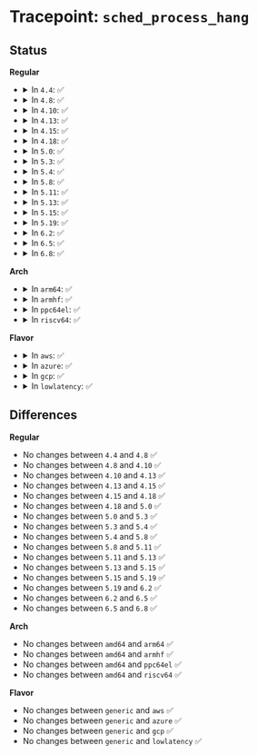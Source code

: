 # Tracepoint: <code>sched_process_hang</code>

## Status
<b>Regular</b>
<ul>
<li>
<details>
<summary>In <code>4.4</code>: ✅</summary>

Event:

```c
struct trace_event_raw_sched_process_hang {
    struct trace_entry ent;
    char comm[16];
    pid_t pid;
    char __data[0];
};
```
Function:

```c
void trace_event_raw_event_sched_process_hang(void *__data, struct task_struct *tsk);
```
</details>
</li>
<li>
<details>
<summary>In <code>4.8</code>: ✅</summary>

Event:

```c
struct trace_event_raw_sched_process_hang {
    struct trace_entry ent;
    char comm[16];
    pid_t pid;
    char __data[0];
};
```
Function:

```c
void trace_event_raw_event_sched_process_hang(void *__data, struct task_struct *tsk);
```
</details>
</li>
<li>
<details>
<summary>In <code>4.10</code>: ✅</summary>

Event:

```c
struct trace_event_raw_sched_process_hang {
    struct trace_entry ent;
    char comm[16];
    pid_t pid;
    char __data[0];
};
```
Function:

```c
void trace_event_raw_event_sched_process_hang(void *__data, struct task_struct *tsk);
```
</details>
</li>
<li>
<details>
<summary>In <code>4.13</code>: ✅</summary>

Event:

```c
struct trace_event_raw_sched_process_hang {
    struct trace_entry ent;
    char comm[16];
    pid_t pid;
    char __data[0];
};
```
Function:

```c
void trace_event_raw_event_sched_process_hang(void *__data, struct task_struct *tsk);
```
</details>
</li>
<li>
<details>
<summary>In <code>4.15</code>: ✅</summary>

Event:

```c
struct trace_event_raw_sched_process_hang {
    struct trace_entry ent;
    char comm[16];
    pid_t pid;
    char __data[0];
};
```
Function:

```c
void trace_event_raw_event_sched_process_hang(void *__data, struct task_struct *tsk);
```
</details>
</li>
<li>
<details>
<summary>In <code>4.18</code>: ✅</summary>

Event:

```c
struct trace_event_raw_sched_process_hang {
    struct trace_entry ent;
    char comm[16];
    pid_t pid;
    char __data[0];
};
```
Function:

```c
void trace_event_raw_event_sched_process_hang(void *__data, struct task_struct *tsk);
```
</details>
</li>
<li>
<details>
<summary>In <code>5.0</code>: ✅</summary>

Event:

```c
struct trace_event_raw_sched_process_hang {
    struct trace_entry ent;
    char comm[16];
    pid_t pid;
    char __data[0];
};
```
Function:

```c
void trace_event_raw_event_sched_process_hang(void *__data, struct task_struct *tsk);
```
</details>
</li>
<li>
<details>
<summary>In <code>5.3</code>: ✅</summary>

Event:

```c
struct trace_event_raw_sched_process_hang {
    struct trace_entry ent;
    char comm[16];
    pid_t pid;
    char __data[0];
};
```
Function:

```c
void trace_event_raw_event_sched_process_hang(void *__data, struct task_struct *tsk);
```
</details>
</li>
<li>
<details>
<summary>In <code>5.4</code>: ✅</summary>

Event:

```c
struct trace_event_raw_sched_process_hang {
    struct trace_entry ent;
    char comm[16];
    pid_t pid;
    char __data[0];
};
```
Function:

```c
void trace_event_raw_event_sched_process_hang(void *__data, struct task_struct *tsk);
```
</details>
</li>
<li>
<details>
<summary>In <code>5.8</code>: ✅</summary>

Event:

```c
struct trace_event_raw_sched_process_hang {
    struct trace_entry ent;
    char comm[16];
    pid_t pid;
    char __data[0];
};
```
Function:

```c
void trace_event_raw_event_sched_process_hang(void *__data, struct task_struct *tsk);
```
</details>
</li>
<li>
<details>
<summary>In <code>5.11</code>: ✅</summary>

Event:

```c
struct trace_event_raw_sched_process_hang {
    struct trace_entry ent;
    char comm[16];
    pid_t pid;
    char __data[0];
};
```
Function:

```c
void trace_event_raw_event_sched_process_hang(void *__data, struct task_struct *tsk);
```
</details>
</li>
<li>
<details>
<summary>In <code>5.13</code>: ✅</summary>

Event:

```c
struct trace_event_raw_sched_process_hang {
    struct trace_entry ent;
    char comm[16];
    pid_t pid;
    char __data[0];
};
```
Function:

```c
void trace_event_raw_event_sched_process_hang(void *__data, struct task_struct *tsk);
```
</details>
</li>
<li>
<details>
<summary>In <code>5.15</code>: ✅</summary>

Event:

```c
struct trace_event_raw_sched_process_hang {
    struct trace_entry ent;
    char comm[16];
    pid_t pid;
    char __data[0];
};
```
Function:

```c
void trace_event_raw_event_sched_process_hang(void *__data, struct task_struct *tsk);
```
</details>
</li>
<li>
<details>
<summary>In <code>5.19</code>: ✅</summary>

Event:

```c
struct trace_event_raw_sched_process_hang {
    struct trace_entry ent;
    char comm[16];
    pid_t pid;
    char __data[0];
};
```
Function:

```c
void trace_event_raw_event_sched_process_hang(void *__data, struct task_struct *tsk);
```
</details>
</li>
<li>
<details>
<summary>In <code>6.2</code>: ✅</summary>

Event:

```c
struct trace_event_raw_sched_process_hang {
    struct trace_entry ent;
    char comm[16];
    pid_t pid;
    char __data[0];
};
```
Function:

```c
void trace_event_raw_event_sched_process_hang(void *__data, struct task_struct *tsk);
```
</details>
</li>
<li>
<details>
<summary>In <code>6.5</code>: ✅</summary>

Event:

```c
struct trace_event_raw_sched_process_hang {
    struct trace_entry ent;
    char comm[16];
    pid_t pid;
    char __data[0];
};
```
Function:

```c
void trace_event_raw_event_sched_process_hang(void *__data, struct task_struct *tsk);
```
</details>
</li>
<li>
<details>
<summary>In <code>6.8</code>: ✅</summary>

Event:

```c
struct trace_event_raw_sched_process_hang {
    struct trace_entry ent;
    char comm[16];
    pid_t pid;
    char __data[0];
};
```
Function:

```c
void trace_event_raw_event_sched_process_hang(void *__data, struct task_struct *tsk);
```
</details>
</li>
</ul>
<b>Arch</b>
<ul>
<li>
<details>
<summary>In <code>arm64</code>: ✅</summary>

Event:

```c
struct trace_event_raw_sched_process_hang {
    struct trace_entry ent;
    char comm[16];
    pid_t pid;
    char __data[0];
};
```
Function:

```c
void trace_event_raw_event_sched_process_hang(void *__data, struct task_struct *tsk);
```
</details>
</li>
<li>
<details>
<summary>In <code>armhf</code>: ✅</summary>

Event:

```c
struct trace_event_raw_sched_process_hang {
    struct trace_entry ent;
    char comm[16];
    pid_t pid;
    char __data[0];
};
```
Function:

```c
void trace_event_raw_event_sched_process_hang(void *__data, struct task_struct *tsk);
```
</details>
</li>
<li>
<details>
<summary>In <code>ppc64el</code>: ✅</summary>

Event:

```c
struct trace_event_raw_sched_process_hang {
    struct trace_entry ent;
    char comm[16];
    pid_t pid;
    char __data[0];
};
```
Function:

```c
void trace_event_raw_event_sched_process_hang(void *__data, struct task_struct *tsk);
```
</details>
</li>
<li>
<details>
<summary>In <code>riscv64</code>: ✅</summary>

Event:

```c
struct trace_event_raw_sched_process_hang {
    struct trace_entry ent;
    char comm[16];
    pid_t pid;
    char __data[0];
};
```
Function:

```c
void trace_event_raw_event_sched_process_hang(void *__data, struct task_struct *tsk);
```
</details>
</li>
</ul>
<b>Flavor</b>
<ul>
<li>
<details>
<summary>In <code>aws</code>: ✅</summary>

Event:

```c
struct trace_event_raw_sched_process_hang {
    struct trace_entry ent;
    char comm[16];
    pid_t pid;
    char __data[0];
};
```
Function:

```c
void trace_event_raw_event_sched_process_hang(void *__data, struct task_struct *tsk);
```
</details>
</li>
<li>
<details>
<summary>In <code>azure</code>: ✅</summary>

Event:

```c
struct trace_event_raw_sched_process_hang {
    struct trace_entry ent;
    char comm[16];
    pid_t pid;
    char __data[0];
};
```
Function:

```c
void trace_event_raw_event_sched_process_hang(void *__data, struct task_struct *tsk);
```
</details>
</li>
<li>
<details>
<summary>In <code>gcp</code>: ✅</summary>

Event:

```c
struct trace_event_raw_sched_process_hang {
    struct trace_entry ent;
    char comm[16];
    pid_t pid;
    char __data[0];
};
```
Function:

```c
void trace_event_raw_event_sched_process_hang(void *__data, struct task_struct *tsk);
```
</details>
</li>
<li>
<details>
<summary>In <code>lowlatency</code>: ✅</summary>

Event:

```c
struct trace_event_raw_sched_process_hang {
    struct trace_entry ent;
    char comm[16];
    pid_t pid;
    char __data[0];
};
```
Function:

```c
void trace_event_raw_event_sched_process_hang(void *__data, struct task_struct *tsk);
```
</details>
</li>
</ul>

## Differences
<b>Regular</b>
<ul>
<li>
No changes between <code>4.4</code> and <code>4.8</code> ✅
</li>
<li>
No changes between <code>4.8</code> and <code>4.10</code> ✅
</li>
<li>
No changes between <code>4.10</code> and <code>4.13</code> ✅
</li>
<li>
No changes between <code>4.13</code> and <code>4.15</code> ✅
</li>
<li>
No changes between <code>4.15</code> and <code>4.18</code> ✅
</li>
<li>
No changes between <code>4.18</code> and <code>5.0</code> ✅
</li>
<li>
No changes between <code>5.0</code> and <code>5.3</code> ✅
</li>
<li>
No changes between <code>5.3</code> and <code>5.4</code> ✅
</li>
<li>
No changes between <code>5.4</code> and <code>5.8</code> ✅
</li>
<li>
No changes between <code>5.8</code> and <code>5.11</code> ✅
</li>
<li>
No changes between <code>5.11</code> and <code>5.13</code> ✅
</li>
<li>
No changes between <code>5.13</code> and <code>5.15</code> ✅
</li>
<li>
No changes between <code>5.15</code> and <code>5.19</code> ✅
</li>
<li>
No changes between <code>5.19</code> and <code>6.2</code> ✅
</li>
<li>
No changes between <code>6.2</code> and <code>6.5</code> ✅
</li>
<li>
No changes between <code>6.5</code> and <code>6.8</code> ✅
</li>
</ul>
<b>Arch</b>
<ul>
<li>
No changes between <code>amd64</code> and <code>arm64</code> ✅
</li>
<li>
No changes between <code>amd64</code> and <code>armhf</code> ✅
</li>
<li>
No changes between <code>amd64</code> and <code>ppc64el</code> ✅
</li>
<li>
No changes between <code>amd64</code> and <code>riscv64</code> ✅
</li>
</ul>
<b>Flavor</b>
<ul>
<li>
No changes between <code>generic</code> and <code>aws</code> ✅
</li>
<li>
No changes between <code>generic</code> and <code>azure</code> ✅
</li>
<li>
No changes between <code>generic</code> and <code>gcp</code> ✅
</li>
<li>
No changes between <code>generic</code> and <code>lowlatency</code> ✅
</li>
</ul>
